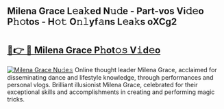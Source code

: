 ## Milena Grace L𝚎a𝚔ed N𝚞𝚍e - Part-vos Vi𝚍𝚎o P𝚑𝚘tos - H𝚘𝚝 O𝚗𝚕yf𝚊ns L𝚎a𝚔s oXCg2

# <h2><a href="http://kf2zho4.oniu.top/?m=Milena+Grace">🔗👉 🔴 Milena Grace P𝚑ot𝚘𝚜 V𝚒d𝚎o</a></h2>

[![Milena Grace Nu𝚍e𝚜](https://i.imgur.com/0qMVB7G.gif)](http://kf2zho4.oniu.top/?m=Milena+Grace)
Online thought leader Milena Grace, acclaimed for disseminating dance and lifestyle knowledge, through performances and personal vlogs. Brilliant illusionist Milena Grace, celebrated for their exceptional skills and accomplishments in creating and performing magic tricks.  
